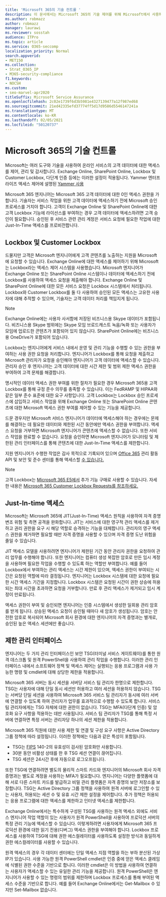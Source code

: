```yaml
---
title: 'Microsoft 365의 기술 컨트롤 '
description: 이 문서에서는 Microsoft 365의 기술 제어를 위해 Microsoft에서 사용하는 도구 및 기술에 대한 개요를 제공합니다.
ms.author: robmazz
author: robmazz
manager: laurawi
ms.reviewer: sosstah
audience: ITPro
ms.topic: article
ms.service: O365-seccomp
localization_priority: Normal
search.appverid:
- MET150
ms.collection:
- Strat_O365_IP
- M365-security-compliance
f1.keywords:
- NOCSH
ms.custom:
- seo-marvel-apr2020
titleSuffix: Microsoft Service Assurance
ms.openlocfilehash: 2c02e1739f6d3b5981e4327139477a12f987ed68
ms.sourcegitcommit: 21ed42335efd37774ff5d17d9586d5546147241a
ms.translationtype: MT
ms.contentlocale: ko-KR
ms.lasthandoff: 02/05/2021
ms.locfileid: "50120737"
---
```

# <a name="technology-controls-in-microsoft-365"></a>Microsoft 365의 기술 컨트롤 

Microsoft는 여러 도구와 기술을 사용하여 온라인 서비스의 고객 데이터에 대한 액세스를 제어, 관리 및 감사합니다. Exchange Online, SharePoint Online, Lockbox 및 Customer Lockbox, 다단계 인증 등에는 이러한 설정이 적용됩니다. Yammer 엔터프라이즈 액세스 제어에 설명된 [Yammer 사용](assurance-yammer-enterprise-access-controls.md)

Microsoft 365 엔지니어는 Microsoft 365 고객 데이터에 대한 0인 액세스 권한을 가합니다. 기술자는 서비스 작업을 위한 고객 데이터에 액세스하기 전에 Microsoft 승인 프로세스를 거치야 합니다. 고객이 Exchange Online 및 SharePoint Online에 대한 고객 Lockbox 기능에 라이선스를 부여하는 경우 고객 데이터에 액세스하려면 고객 승인이 필요합니다. 승인된 후 서비스 관련 관리 계정은 서비스 요청에 필요한 작업에 대한 Just-In-Time 액세스를 프로비전합니다.

## <a name="lockbox-and-customer-lockbox"></a>Lockbox 및 Customer Lockbox

드물지만 고객은 Microsoft 엔지니어에게 고객 콘텐츠를 노출하는 지원을 Microsoft에 요청할 수 있습니다. Exchange Online에 대한 액세스를 제어하기 위해 Microsoft는 Lockbox라는 액세스 제어 시스템을 사용했습니다. Microsoft 엔지니어가 Exchange Online 또는 SharePoint Online 시스템이나 데이터에 액세스하기 전에 Lockbox를 사용하여 액세스 요청을 제출해야 합니다. Exchange Online 및 SharePoint Online에 대한 모든 서비스 요청은 Lockbox 시스템에서 처리됩니다. Lockbox와 Customer Lockbox를 둘 다 사용하여 승인된 모든 액세스는 고유한 사용자에 대해 추적할 수 있으며, 기술자는 고객 데이터 처리를 책임지게 됩니다.

> [!NOTE]
> Exchange Online에는 사용자 사서함에 저장된 비즈니스용 Skype 데이터가 포함됩니다. 비즈니스용 Skype 범위에는 Skype 모임 브로드캐스트 녹음/녹화 또는 사용자가 모임에 업로드한 콘텐츠가 포함되어 있지 않습니다. SharePoint Online에는 비즈니스용 OneDrive가 포함되어 있습니다.

Lockbox는 엔지니어에게 서비스 내에서 운영 및 관리 기능을 수행할 수 있는 권한을 부여하는 사용 권한 요청을 처리합니다. 엔지니어가 Lockbox를 통해 요청을 제출하고 Microsoft 관리자가 요청을 승인해야 엔지니어가 고객 데이터에 액세스할 수 있습니다. 관리자 승인 후 엔지니어는 고객 데이터에 대한 시간 제한 및 범위 제한 액세스 권한을 부여하여 고객 문제를 해결합니다.

명시적인 데이터 액세스 권한 부여를 위한 절차가 필요한 경우 Microsoft 365용 고객 Lockbox를 통해 규정 준수 의무를 충족할 수 있습니다. 이는 FedRAMP 및 HIPAA와 같은 일부 준수 표준에 대한 요구 사항입니다. 고객 Lockbox는 Lockbox 승인 프로세스에 삽입하고 서비스 작업을 위해 Exchange Online 또는 SharePoint Online 콘텐츠에 대한 Microsoft 액세스 권한 부여를 제어할 수 있는 기능을 제공합니다.

드문 경우지만 Microsoft 서비스 엔지니어가 데이터에 액세스해야 하는 경우에는 문제를 해결하는 데 필요한 데이터와 제한된 시간 동안에만 액세스 권한을 부여합니다. 액세스 요청을 거부하면 Microsoft 엔지니어가 콘텐츠에 액세스할 수 없습니다. 또한 서비스 작업을 완료할 수 없습니다. 요청을 승인하면 Microsoft 엔지니어가 모니터링 및 제한된 관리 인터페이스를 통해 콘텐츠에 대한 Just-In-Time 액세스를 제한합니다.

지원 엔지니어가 수행한 작업은 감사 목적으로 기록되어 있으며 [Office 365](/office/office-365-management-api/get-started-with-office-365-management-apis) 관리 활동 API 및 보안 및 준수 센터를 통해 액세스할 [수 있습니다.](https://protection.office.com/)

>[!NOTE]
> 고객 Lockbox는 [Microsoft 365 E5에서](https://products.office.com/business/office-365-enterprise-e5-business-software) 추가 기능 구매로 사용할 수 있습니다. 자세한 내용은 [Microsoft 365 Customer Lockbox Requests를 참조하세요.](https://support.office.com/article/Office-365-Customer-Lockbox-Requests-36f9cdd1-e64c-421b-a7e4-4a54d16440a2)

## <a name="just-in-time-access"></a>Just-In-time 액세스

Microsoft는 Microsoft 365에 JIT(Just-In-Time) 액세스 원칙을 사용하여 자격 증명 변조 위험 및 측면 공격을 완화합니다. JIT는 서비스에 대한 영구적 관리 액세스를 제거하고 권리 권한을 요구 시 해당 역할로 승격하는 기능을 대체합니다. 관리자의 영구 액세스 권한을 제거하면 필요할 때만 자격 증명을 사용할 수 있으며 자격 증명 도난 위험을 줄일 수 있습니다.

JIT 액세스 모델을 사용하려면 엔지니어가 제한된 기간 동안 관리자 권한을 요청하여 관리 업무를 수행해야 합니다. 또한 엔지니어는 컴퓨터 생성 복잡한 암호로 만든 임시 계정을 사용하며 필요한 작업을 수행할 수 있도록 하는 역할만 부여합니다. 예를 들어 Lockbox에서 부여하는 관리 액세스는 시간 제한이 있으며, 액세스 권한이 부여되는 시간은 요청된 역할에 따라 결정됩니다. 엔지니어는 Lockbox 시스템에 대한 요청에 필요한 시간 액세스 기간을 지정합니다. Lockbox 시스템은 요청된 시간이 권한 상승에 허용되는 최대 시간을 초과하면 요청을 거부합니다. 만료 후 관리 액세스가 제거되고 임시 계정이 만료됩니다.

액세스 권한이 부여 및 승인되면 엔지니어는 인증 시스템에서 생성한 일회용 관리 암호를 받게 됩니다. 상승된 액세스 요청이 승인될 때마다 새 암호가 생성됩니다. 암호는 안전한 암호로 복사되어 Microsoft 회사 환경에 대한 엔지니어의 자격 증명과는 별개로, 승인된 높은 액세스 세션에만 좋습니다.

## <a name="constrained-management-interfaces"></a>제한 관리 인터페이스

엔지니어는 두 가지 관리 인터페이스인 보안 TSG(터미널 서비스 게이트웨이)를 통한 원격 데스크톱 및 원격 PowerShell을 사용하여 관리 작업을 수행합니다. 이러한 관리 인터페이스 내에서 소프트웨어 정책 및 액세스 제어는 실행되는 응용 프로그램과 사용 가능한 명령 및 cmdlet에 대해 상당한 제한을 적용합니다.

Microsoft 365 서버는 동시 세션을 서버당 서비스 팀 관리자 한명으로 제한합니다. TSG는 사용자에 대해 단일 동시 세션만 허용하고 여러 세션을 허용하지 않습니다. TSG는 서버당 단일 세션을 사용하여 Microsoft 365 서비스 팀 관리자가 동시에 여러 서버에 연결할 수 있도록 하여 관리자가 업무를 효과적으로 수행할 수 있도록 합니다. 서비스 팀 관리자에게는 TSG 자체에 대한 권한이 없습니다. TSG는 MFA(다단계 인증) 및 암호화 요구 사항을 적용하는 데만 사용됩니다. 서비스 팀 관리자가 TSG를 통해 특정 서버에 연결하면 특정 서버는 관리자당 하나의 세션 제한을 적용합니다.

Microsoft 365 직원에 대한 사용 제한 및 연결 및 구성 요구 사항은 Active Directory 그룹 정책에 따라 설정됩니다. 이러한 정책에는 다음과 같은 특성이 포함됩니다.

- TSG는 [FIPS](https://www.microsoft.com/TrustCenter/Compliance/FIPS) 140-2의 유효성이 검사된 암호화만 사용합니다.
- 30분 동안 비활성 상태를 한 후 TSG 세션 연결이 끊어집니다.
- TSG 세션은 24시간 후에 자동으로 로그오프됩니다.

또한 TSG에 연결하려면 별도의 물리적 스마트 카드와 엔지니어의 Microsoft 회사 자격 증명과는 별도로 계정을 사용하는 MFA가 필요합니다. 엔지니어는 다양한 플랫폼에 대해 서로 다른 스마트 카드를 발급하고 비밀 관리 플랫폼은 자격 증명의 보안 저장소를 보장합니다. TSG는 Active Directory 그룹 정책을 사용하여 원격 서버에 로그인할 수 있는 사용자, 허용되는 세션 수 및 유휴 시간 제한 설정을 제어합니다. 추가 정책은 허용되는 응용 프로그램에 대한 액세스를 제한하고 인터넷 액세스를 제한합니다.

Exchange Online에서는 특수하게 구성된 TSG를 사용하는 원격 액세스 외에도 서비스 엔지니어 작업 역할이 있는 사용자가 원격 PowerShell을 사용하여 프로덕션 서버의 특정 관리 기능에 액세스할 수 있습니다. 이렇게하려면 사용자에게 Microsoft 365 프로덕션 환경에 대한 읽기 전용(디버그) 액세스 권한을 부여해야 합니다. Lockbox 프로세스를 사용하여 TSG에 대해 권한 에스컬레이터를 사용하도록 설정한 방식과 동일하게 권한 에스컬레이터를 사용할 수 있습니다.

원격 액세스의 경우 각 데이터 센터에는 단일 액세스 지점 역할을 하는 부하 분산된 가상 IP가 있습니다. 사용 가능한 원격 PowerShell cmdlet은 인증 중에 얻은 액세스 클레임에 식별된 권한 수준을 기반으로 합니다. 이러한 cmdlet은 이 방법을 사용하여 연결하는 사용자가 액세스할 수 있는 유일한 관리 기능을 제공합니다. 원격 PowerShell은 엔지니어가 사용할 수 있는 명령의 범위를 제한하며 Lockbox 프로세스를 통해 부여된 액세스 수준을 기반으로 합니다. 예를 들어 Exchange Online에서는 Get-Mailbox 수 있지만 Set-Mailbox 없습니다.
